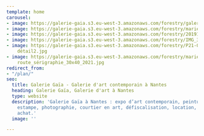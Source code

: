 ```yaml
---
template: home
carousel:
- image: https://galerie-gaia.s3.eu-west-3.amazonaws.com/forestry/galerie-gaia-pornichet-franco-salas-borquez.jpg
- image: https://galerie-gaia.s3.eu-west-3.amazonaws.com/forestry/mariebathellier-mer3-22x22-160€.jpeg
- image: https://galerie-gaia.s3.eu-west-3.amazonaws.com/forestry/2019110903-LittleWoodTrash-105x70cm.jpg
- image: https://galerie-gaia.s3.eu-west-3.amazonaws.com/forestry/IMG_3509.jpg
- image: https://galerie-gaia.s3.eu-west-3.amazonaws.com/forestry/P21-00 emile 2020-
    détail2.jpg
- image: https://galerie-gaia.s3.eu-west-3.amazonaws.com/forestry/marievandooren_pont
    route_sérigraphie_30x40_2021.jpg
redirect_from:
- "/plan/"
seo:
  title: Galerie Gaïa - Galerie d'art contemporain à Nantes
  heading: Galerie Gaïa, Galerie d'art à Nantes
  type: website
  description: 'Galerie Gaïa à Nantes : expo d’art contemporain, peinture, sculpture,
    estampe, photographie, courtier en art, défiscalisation, location, prêt avant
    achat.'
  image: ''

---
```

